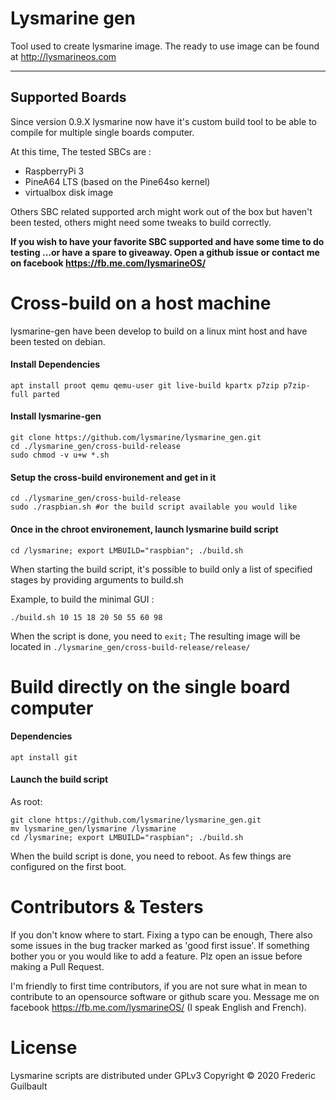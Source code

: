 # Lysmarine gen
Tool used to create lysmarine image.
The ready to use image can be found at <http://lysmarineos.com>

---

## Supported Boards 
Since version 0.9.X lysmarine now have it's custom build tool to be able to compile for multiple single boards computer.

At this time, The tested SBCs are :
 - RaspberryPi 3 
 - PineA64 LTS (based on the Pine64so kernel)
 - virtualbox disk image

Others SBC related supported arch might work out of the box but haven't been tested, others 
might need some tweaks to build correctly. 

__If you wish to have your favorite SBC supported and have some time to do testing ...or have a spare to giveaway. 
Open a github issue or contact me on facebook https://fb.me.com/lysmarineOS/__

# Cross-build on a host machine

lysmarine-gen have been develop to build on a linux mint host and have been tested on debian.

#### Install Dependencies
``` 
apt install proot qemu qemu-user git live-build kpartx p7zip p7zip-full parted
```

#### Install lysmarine-gen 
```
git clone https://github.com/lysmarine/lysmarine_gen.git
cd ./lysmarine_gen/cross-build-release
sudo chmod -v u+w *.sh
```

#### Setup the cross-build environement and get in it 
```
cd ./lysmarine_gen/cross-build-release
sudo ./raspbian.sh #or the build script available you would like
```

#### Once in the chroot environement, launch lysmarine build script
```
cd /lysmarine; export LMBUILD="raspbian"; ./build.sh
```

When starting the build script, it's possible to build only a list of specified stages
by providing arguments to build.sh
  
Example, to build the minimal GUI :
``` 
./build.sh 10 15 18 20 50 55 60 98
```
When the script is done, you need to `exit;` The resulting image will be 
located in `./lysmarine_gen/cross-build-release/release/`

# Build directly on the single board computer

#### Dependencies
``` 
apt install git
```
#### Launch the build script
As root:
```
git clone https://github.com/lysmarine/lysmarine_gen.git
mv lysmarine_gen/lysmarine /lysmarine
cd /lysmarine; export LMBUILD="raspbian"; ./build.sh
```
When the build script is done, you need to reboot. As few things are configured on the first boot. 


# Contributors & Testers

If you don't know where to start. Fixing a typo can be enough, There also some issues in the bug tracker marked as 
'good first issue'. If something bother you or you would like to add a feature. Plz open an issue before 
making a Pull Request.

I'm friendly to first time contributors, if you are not sure what in mean to contribute to an opensource software
or github scare you. Message me on facebook <https://fb.me.com/lysmarineOS/> (I speak English and French). 


# License

Lysmarine scripts are distributed under GPLv3
Copyright © 2020 Frederic Guilbault
